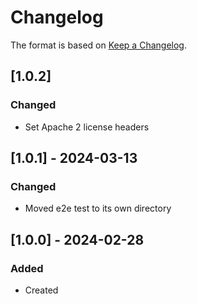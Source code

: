 # Changelog
The format is based on [Keep a Changelog](https://keepachangelog.com/en/1.0.0/).

## [1.0.2]
### Changed
- Set Apache 2 license headers

## [1.0.1] - 2024-03-13
### Changed
- Moved e2e test to its own directory

## [1.0.0] - 2024-02-28
### Added
- Created

